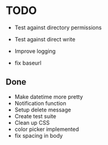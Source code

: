 # TODO



- Test against directory permissions
- Test against direct write



- Improve logging

- fix baseurl

## Done

- Make datetime more pretty
- Notification function
- Setup delete message
- Create test suite
- Clean up CSS
- color picker implemented
- fix spacing in body